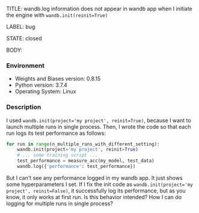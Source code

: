TITLE:
wandb.log information does not appear in wandb app when I initiate the engine with `wandb.init(reinit=True)`

LABEL:
bug

STATE:
closed

BODY:
### Environment
* Weights and Biases version: 0.8.15
* Python version: 3.7.4
* Operating System: Linux

### Description
I used `wandb.init(project='my project', reinit=True)`, because I want to launch multiple runs in single process. Then, I wrote the code so that each run logs its test performance as follows:
```python
for run in range(n_multiple_runs_with_different_setting):
    wandb.init(project='my project', reinit=True)
    # ... some training script ...
    test_performance = measure_acc(my_model, test_data)
    wandb.log({'performance': test_performance})
```
But I can't see any performance logged in my wandb app. It just shows some hyperparameters I set.
If I fix the init code as `wandb.init(project='my project', reinit=False)`, it successfully log its performance, but as you know, it only works at first run.
Is this behavior intended? How I can do logging for multiple runs in single process?

